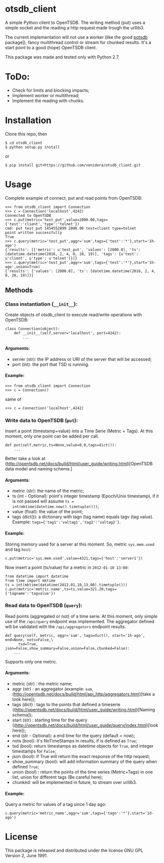 otsdb_client
============

A simple Python client to OpenTSDB.
The writing method (put) uses a simple socket and the reading a http request made trough the urllib3.

The current implementation will not use a worker (like the good [potsdb](https://github.com/orionvm/potsdb) package]), fancy multithread control or stream for chunked results. It's a start point to a good (hope) OpenTSDB client.

This package was made and tested only with Python 2.7.

# ToDo:

* Check for limits and blocking impacts;
* Implement worker or multithread;
* Implement the reading with chunks.

Installation
===
Clone this repo, then
```
$ cd otsdb_client
$ python setup.py install
```
or
```
$ pip install git+https://github.com/venidera/otsdb_client.git
```

Usage
===
Complete example of connect, put and read points from OpenTSDB:

```
>>> from otsdb_client import Connection
>>> c = Connection('localhost',4242)
Connected to OpenTSDB
>>> c.put(metric='test_put',value=2000.00,tags={'test':'client','type':'telnet'})
cmd: put test_put 1454552899 2000.00 test=client type=telnet
point written successfully
True
>>> c.query(metric='test_put',aggr='sum',tags={'test':'*'},start='1h-ago')
{'results': [{'metric': u'test_put', 'values': [2000.0], 'ts': [datetime.datetime(2016, 2, 4, 0, 28, 19)], 'tags': {u'test': u'client', u'type': u'telnet'}}]}
>>> c.query(metric='test_put',aggr='sum',tags={'test':'*'},start='1h-ago',union=True)
{'results': {'values': [2000.0], 'ts': [datetime.datetime(2016, 2, 4, 0, 28, 19)]}}
```

## Methods

### Class instantiation (`__init__`):

Create objects of otsdb_client to execute read/write operations with OpenTSDB:

```
class Connection(object):
    def __init__(self,server='localhost', port=4242):
        ...
```

#### Arguments:

* server (str): the IP address or URI of the server that will be accessed;
* port (int): the port that TSD is running.

#### Example:

```
>>> from otsdb_client import Connection
>>> c = Connection()
```

same of

```
>>> c = Connection('localhost',4242)
```

### Write data to OpenTSDB (`put`):

Insert a point (timestamp+value) into a Time Serie (Metric + Tags). At this moment, only one point can be added per call.

```
def put(self,metric,ts=None,value=0.0,tags=dict()):
    ...
```

Better take a look at (http://opentsdb.net/docs/build/html/user_guide/writing.html)[OpenTSDB data model and naming schema.]

#### Arguments:

* metric (str): the name of the metric;
* ts (int - Optional): point's integer timestamp (Epoch/Unix timestamp), if it is not passed will assume `ts = int(mktime(datetime.now().timetuple()))`;
* value (float): the value of the point;
* tags (dict()): a dictionary with tagn (tag name) equals tagv (tag value). Example: `tags={'tag1':'valtag1','tag2':'valtag2'}`.

#### Example:

Storing memory used for a server at this moment. So, metric `sys.mem.used` and tag `host`:

```
c.put(metric='sys.mem.used',value=4321,tags={'host':'server1'})
```

Now insert a point (ts/value) for a metric in `2012-01-10 13:00`:

```
from datetime import datetime
from time import mktime
ts = int(mktime(datatime(2012,01,10,13,00).timetuple()))
c.put(metric='metric.name',ts=ts,value=321.20,tags={'tagname':'tagvalue'})
```

### Read data to OpenTSDB (`query`):

Read points (aggregated  or not) of a time serie. At this moment, only simple use of the `/api/query` endpoint was implemented. The aggregator defined will be validated with the `/api/aggregators` endpoint results.

```
def query(self, metric, aggr='sum', tags=dict(), start='1h-ago', end=None, nots=False,\
      tsd=True, json=False,show_summary=False,union=False,chunked=False):
    ...
```

Supports only one metric.

#### Arguments:
* metric (str) : the metric name;
* aggr (str) : an aggregator (example: `sum`, (http://opentsdb.net/docs/build/html/api_http/aggregators.html)[take a look here]);
* tags (dict) : tags to the points that defined a timeserie ((http://opentsdb.net/docs/build/html/user_guide/writing.html)[Naming schema]);
* start (str) : starting time for the query ((http://opentsdb.net/docs/build/html/user_guide/query/index.html)[look here]);
* end (str - Optional): a end time for the query (default = now);
* nots (bool): it's NoTimeStamps in results, if is defined as `True`;
* tsd (bool): return timestamps as datetime objects for `True`, and integer timestamps for `False`;
* json (bool): if True will return the exact response of the http request;
* show_summary (bool): will add information summary of the query when defined `True`;
* union (bool) : return the points of the time series (Metric+Tags) in one list, union for different tags (Be careful here);
* chunked: will be implemented in future, to stream over urllib3.

#### Example:

Query a metric for values of a tag since 1 day ago:

```
c.query(metric='metric_name',aggr='sum',tags={'tagn':'*'},start='1d-ago')
```

License
=======
This package is released and distributed under the license GNU GPL Version 2, June 1991.
